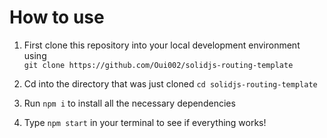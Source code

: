 # How to use

1. First clone this repository into your local development environment using <br>
```git clone https://github.com/Oui002/solidjs-routing-template```

2. Cd into the directory that was just cloned `cd solidjs-routing-template`

3. Run `npm i` to install all the necessary dependencies 

4. Type `npm start` in your terminal to see if everything works!